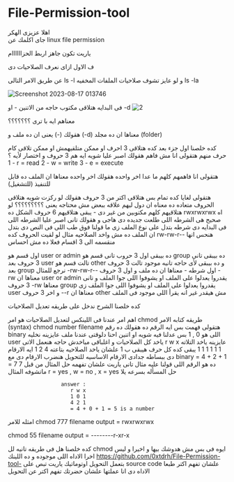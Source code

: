 # File-Permission-tool


اهلا عزيزى الهكر  
جاى اكلمك عن linux file permission 

ياريت تكون جاهز اربط الحزاااااام 

ف الاول ازاى نعرف الصلاحيات دى

عن طريق الامر التالى ls -l و لو عايز تشوف صلاحيات الملفات المخفيه ls -la 

![Screenshot 2023-08-17 013746](https://github.com/0xtdrh/File-Permission-tool-/assets/142453072/44765e19-da4a-4b68-a11c-131c26ed5a5d)



فى البدايه هتلاقى مكتوب حاجه من الاتنين - او
-d ![2](https://github.com/0xtdrh/File-Permission-tool-/assets/142453072/d52072b4-6f79-4e36-b141-ff60d1d3e501)

معناهم ايه با ترى ؟؟؟؟؟؟؟


هقولك (-) يعنى ان ده ملف و (-d) معناها ان ده مجلد (folder)

كده خلصنا اول جزء بعد كده هتلاقى 3 احرف او ممكن متلقيهمش او ممكن تلاقى كام حرف منهم
هتقولى انا مش فاهم 
هقولك اصبر عليا شويه 
ايه هم 3 حروف و اختصار لأيه ؟
1 - r  = read
2 - w  = write 
3 - e  = execute

هتقولى انا فاهمهم كلهم ما عدا اخر واحده هقولك اخر واحده معناها ان الملف ده قابل للتنفيذ (للتشغيل)

هتقولى لغايا كده تمام بس هتلاقى اكتر من 3 حروف
هقولك لو ركزت شويه هتلاقى الحروف متعاده ده معناه ان دول ليهم علاقه ببعض مش محتاجه يعنى ؟؟؟؟؟؟؟؟؟
لو هتلاقيهم كلهم مكتوبين من غير دى - يبقى هتلاقيهم 6 حروف الشكل ده rwxrwxrwx 
اه صحيح هى الشرطه اللى طلعت جديده دى 
هاجى و هقولك تانى اصبر عليا
الشرطه اللى فى البدايه دى شرطه بتدل على نوع الملف زى ما قولنا فوق 
طب اللى فى النص دى بتدل ان الملف ده مش واخد الصلاحيه 
مثال لو لقيت الحروف كده 
rw-rw-r--
هنحس انها منقسمه الى 3 اقسام فعلا ده مش احساس 

اول قسم هو user or admin ده بيبقى اول 3 حروب 
تانى قسم هو group ده بيبقى تانى 3 حروف بعد user 
تالت قسم هو other و ده بيبقى لأى حاجه تانيه موجود تالت 3 حروف بعد group 
نرجع للمثال 
-rw-rw-r--
اول شرطه - معناها ان ده ملف 
و اول 3 حروف -rw معناها ان user or admin يقدروا يعدلوا على الملف او يشوفوا اللى جوا الملف
و تانى 3 حروف -rw معناها group يقدروا يعدلوا على الملف او يشوفوا اللى جوا الملف زى user 
و اخر 3 حروف --r معناها ان other مش هيقدر غير انه يقرأ اللى موجود فى الملف 

كده خلصنا الشرح ندخل على طريقه تعديل الصلاحيات 

اهم امر عندنا فى اللينكس لتعديل الصلاحيات هو امر 
chmod 
طريقه كتابه الامر (syntax) 
chmod number filename 
هتقولى فهمت بس ايه الرقم ده هقولك ده رقم binary اللى هو 0 , 1
بس عدلنا فيه شويه او اتنين 
احنا دلوقتى عندنا ملف عايزينه نخليه user ياخد كل الصلاحيات و اغلباقى مياخدش حاجه 
هنعمل الاتى 
                        r w x عايزينه ياخد التلاته 
                        1 1 1
         1 1 1  يبقى كده كل حرف هيبقى ب 1 علشان ياخد الصلاحيه بتاعته 
                        4 2 1
             ايه الارقام دى ببساطه جدادى الارقام الاساسيه للتحويل هنضرب الارقام دى مع binary
                        = 4 + 2 + 1 = 7 
7 ده هو الرقم اللى قولنا عليه 
مثال تانى ياريت علشان تفهمه حل المثال من قبل ماتشوفه 
المثال r = yes  ,  w = no  , x = yes 
حل المسأله بسرعه يلا

                        
                     answer :
                        r w x 
                        1 0 1 
                        4 2 1 
                        = 4 + 0 + 1 = 5 is a number 


امثله للامر 
chmod 777 filename 
output = rwxrwxrwx 

chmod 55 filename 
output = --------r-xr-x

كده خلصنا هل فى طريقه تانيه لل chmod 
ايوه فى بس مش هدوشك بيها و اخيرا و ليس اخرا الاداه اللى موجوده و ده اللينك 
https://github.com/0xtdrh/File-Permission-tool-
بتعمل التحويل اوتوماتيك ياريت تبص على source code علشان تفهم اكتر
طبعا الاداه دى انا عملتها علشان حضرتك تفهم اكتر عن التحويل 
